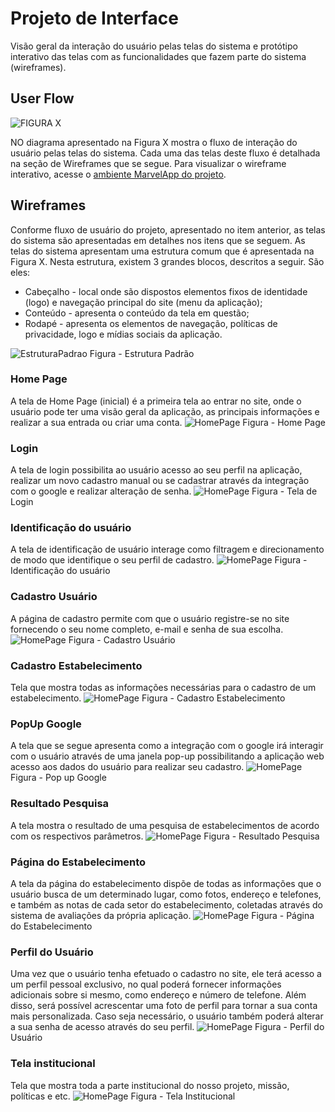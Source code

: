 
# Projeto de Interface

Visão geral da interação do usuário pelas telas do sistema e protótipo interativo das telas com as funcionalidades que fazem parte do sistema (wireframes).

## User Flow

![FIGURA X](img/userflowcitywave.png)

NO diagrama apresentado na Figura X mostra o fluxo de interação do usuário pelas telas do sistema. Cada uma das telas deste fluxo é detalhada na seção de Wireframes que se segue. Para visualizar o wireframe interativo, acesse o [ambiente MarvelApp do projeto](https://marvelapp.com/prototype/6aed7hi).

## Wireframes

Conforme fluxo de usuário do projeto, apresentado no item anterior, as telas do sistema são apresentadas em detalhes nos itens que se seguem. As telas do sistema apresentam uma estrutura comum que é apresentada na Figura X. Nesta estrutura, existem 3 grandes blocos, descritos a seguir. São eles:
- Cabeçalho - local onde são dispostos elementos fixos de identidade (logo) e navegação principal do site (menu da aplicação);
- Conteúdo - apresenta o conteúdo da tela em questão;
- Rodapé - apresenta os elementos de navegação, políticas de privacidade, logo e mídias sociais da aplicação.

![EstruturaPadrao](img/estrutura.png)
Figura - Estrutura Padrão

### Home Page
A tela de Home Page (inicial) é a primeira tela ao entrar no site, onde o usuário pode ter uma visão geral da aplicação, as principais informações e realizar a sua entrada ou criar uma conta.
![HomePage](img/homepage.png)
Figura - Home Page

### Login
A tela de login possibilita ao usuário acesso ao seu perfil na aplicação, realizar um novo cadastro manual ou se cadastrar através da integração com o google e realizar alteração de senha.
![HomePage](img/telalogin.png)
Figura - Tela de Login

### Identificação do usuário
A tela de identificação de usuário interage como filtragem e direcionamento de modo que identifique o seu perfil de cadastro.
![HomePage](img/quemevoce.png)
Figura - Identificação do usuário

### Cadastro Usuário
A página de cadastro permite com que o usuário registre-se no site fornecendo o seu nome completo, e-mail e senha de sua escolha.
![HomePage](img/telacadastro.png)
Figura - Cadastro Usuário

### Cadastro Estabelecimento
Tela que mostra todas as informações necessárias para o cadastro de um estabelecimento.
![HomePage](img/paginacadastro_estabelecimento.png)
Figura - Cadastro Estabelecimento

### PopUp Google
A tela que se segue apresenta como a integração com o google irá interagir com o usuário através de uma janela pop-up possibilitando a aplicação web acesso aos dados do usuário para realizar seu cadastro.
![HomePage](img/popupgoogle.png)
Figura - Pop up Google

### Resultado Pesquisa
A tela mostra o resultado de uma pesquisa de estabelecimentos de acordo com os respectivos parâmetros.
![HomePage](img/telapesquisa.png)
Figura - Resultado Pesquisa

### Página do Estabelecimento
A tela da página do estabelecimento dispõe de todas as informações que o usuário busca de um determinado lugar, como fotos, endereço e telefones, e também as notas de cada setor do estabelecimento, coletadas através do sistema de avaliações da própria aplicação.
![HomePage](img/estabelecimento.png)
Figura - Página do Estabelecimento

### Perfil do Usuário
Uma vez que o usuário tenha efetuado o cadastro no site, ele terá acesso a um perfil pessoal exclusivo, no qual poderá fornecer informações adicionais sobre si mesmo, como endereço e número de telefone. Além disso, será possível acrescentar uma foto de perfil para tornar a sua conta mais personalizada. Caso seja necessário, o usuário também poderá alterar a sua senha de acesso através do seu perfil.
![HomePage](img/perfilusuario.png)
Figura - Perfil do Usuário

### Tela institucional
Tela que mostra toda a parte institucional do nosso projeto, missão, políticas e etc.
![HomePage](img/tela_institucional.png)
Figura - Tela Institucional